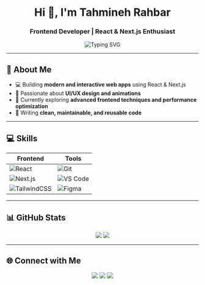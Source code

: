 <h1 align="center">Hi 👋, I'm Tahmineh Rahbar</h1>
<h3 align="center">Frontend Developer | React & Next.js Enthusiast</h3>

<p align="center">
  <img src="https://readme-typing-svg.demolab.com?font=Fira+Code&size=25&duration=3000&pause=500&color=FFC0CB&center=true&vCenter=true&width=600&lines=Building+modern+web+apps;React+%26+Next.js+fan;Passionate+about+UI+and+animations" alt="Typing SVG"/>
</p>

---

## 🚀 About Me
- 💻 Building **modern and interactive web apps** using React & Next.js
- 🎨 Passionate about **UI/UX design and animations**
- 🌱 Currently exploring **advanced frontend techniques and performance optimization**
- 📝 Writing **clean, maintainable, and reusable code**

---

## 💻 Skills

| Frontend | Tools |
|----------|-------|
| ![React](https://img.shields.io/badge/React-61DAFB?style=for-the-badge&logo=react&logoColor=white) | ![Git](https://img.shields.io/badge/Git-F05032?style=for-the-badge&logo=git&logoColor=white) |
| ![Next.js](https://img.shields.io/badge/Next.js-000000?style=for-the-badge&logo=next.js&logoColor=white) | ![VS Code](https://img.shields.io/badge/VS_Code-007ACC?style=for-the-badge&logo=visual-studio-code&logoColor=white) |
| ![TailwindCSS](https://img.shields.io/badge/TailwindCSS-06B6D4?style=for-the-badge&logo=tailwind-css&logoColor=white) | ![Figma](https://img.shields.io/badge/Figma-F24E1E?style=for-the-badge&logo=figma&logoColor=white) |


---

## 📊 GitHub Stats
<p align="center">
  <img src="https://github-readme-stats.vercel.app/api?username=TahmineRH&show_icons=true&theme=radical" />
  <img src="https://github-readme-streak-stats.herokuapp.com/?user=TahmineRH&theme=radical" />
</p>

---

## 🌐 Connect with Me
<p align="center">
  <a href="https://Tahminerahbar.com"><img src="https://img.shields.io/badge/Website-FFC0CB?style=for-the-badge&logo=google-chrome&logoColor=white" /></a>
  <a href="https://Tahminerahbar.com/projects"><img src="https://img.shields.io/badge/Projects-FF69B4?style=for-the-badge&logo=gitbook&logoColor=white" /></a>
  <a href="mailto:tahmine.rahbar79@gmail.com"><img src="https://img.shields.io/badge/Email-FF1493?style=for-the-badge&logo=gmail&logoColor=white" /></a>
</p>
